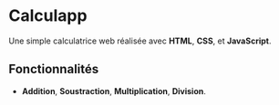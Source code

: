# Calculapp

Une simple calculatrice web réalisée avec **HTML**, **CSS**, et **JavaScript**.

## Fonctionnalités

- **Addition**, **Soustraction**, **Multiplication**, **Division**.
